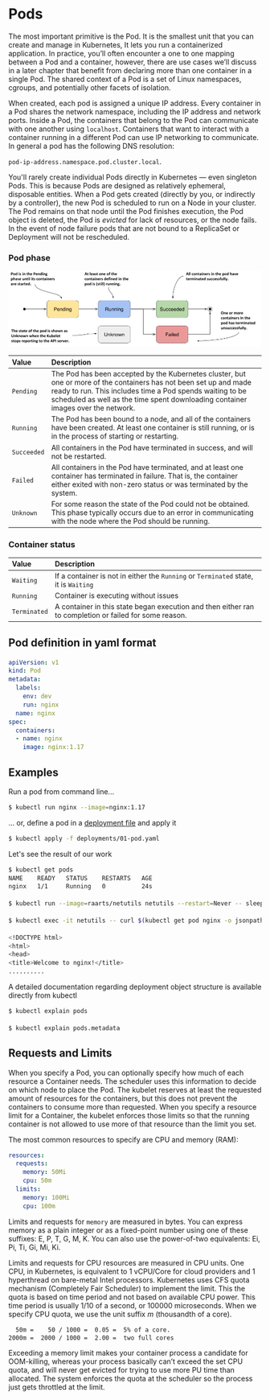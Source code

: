 # Pods

The most important primitive is the Pod. It is the smallest unit that you can create and manage in Kubernetes, It lets you run a containerized application. In practice, you’ll often encounter a one to one mapping between a Pod and a container, however, there are use cases we’ll discuss in a later chapter that benefit from declaring more than one container in a single Pod. The shared context of a Pod is a set of Linux namespaces, cgroups, and potentially other facets of isolation.

When created, each pod is assigned a unique IP address. Every container in a Pod shares the network namespace, including the IP address and network ports. Inside a Pod, the containers that belong to the Pod can communicate with one another using `localhost`. Containers that want to interact with a container running in a different Pod can use IP networking to communicate. In general a pod has the following DNS resolution:

`pod-ip-address.namespace.pod.cluster.local`. 

You'll rarely create individual Pods directly in Kubernetes — even singleton Pods. This is because Pods are designed as relatively ephemeral, disposable entities. When a Pod gets created (directly by you, or indirectly by a controller), the new Pod is scheduled to run on a Node in your cluster. The Pod remains on that node until the Pod finishes execution, the Pod object is deleted, the Pod is *evicted* for lack of resources, or the node fails. In the event of node failure pods that are not bound to a ReplicaSet or Deployment will not be rescheduled.

### Pod phase

![Pod Lifecycle](../images/pod-lifecycle.png)

| Value       | Description                                                  |
| :---------- | :----------------------------------------------------------- |
| `Pending`   | The Pod has been accepted by the Kubernetes cluster, but one or more of the containers has not been set up and made ready to run. This includes time a Pod spends waiting to be scheduled as well as the time spent downloading container images over the network. |
| `Running`   | The Pod has been bound to a node, and all of the containers have been created. At least one container is still running, or is in the process of starting or restarting. |
| `Succeeded` | All containers in the Pod have terminated in success, and will not be restarted. |
| `Failed`    | All containers in the Pod have terminated, and at least one container has terminated in failure. That is, the container either exited with non-zero status or was terminated by the system. |
| `Unknown`   | For some reason the state of the Pod could not be obtained. This phase typically occurs due to an error in communicating with the node where the Pod should be running. |

### Container status

| Value        | Description                                                  |
| :----------- | :----------------------------------------------------------- |
| `Waiting`    | If a container is not in either the `Running` or `Terminated` state, it is `Waiting` |
| `Running`    | Container is executing without issues                        |
| `Terminated` | A container in this state began execution and then either ran to completion or failed for some reason. |

## Pod definition in yaml format

```yaml
apiVersion: v1
kind: Pod
metadata:
  labels:
    env: dev
    run: nginx
  name: nginx
spec:
  containers:
  - name: nginx
    image: nginx:1.17
```

## Examples

Run a pod from command line...

```bash
$ kubectl run nginx --image=nginx:1.17
```

... or, define a pod in a [deployment file](../deployments/01-pod.yaml) and apply it

```bash
$ kubectl apply -f deployments/01-pod.yaml
```

Let's see the result of our work

```bash
$ kubectl get pods
NAME    READY   STATUS    RESTARTS   AGE
nginx   1/1     Running   0          24s

$ kubectl run --image=raarts/netutils netutils --restart=Never -- sleep 600

$ kubectl exec -it netutils -- curl $(kubectl get pod nginx -o jsonpath='{.status.podIP}')

<!DOCTYPE html>
<html>
<head>
<title>Welcome to nginx!</title>
..........

```

A detailed documentation regarding deployment object structure is available directly from kubectl

```bash
$ kubectl explain pods

$ kubectl explain pods.metadata
```

## Requests and Limits

When you specify a Pod, you can optionally specify how much of each resource a Container needs. The scheduler uses this information to decide on which node to place the Pod. The kubelet reserves at least the requested amount of resources for the containers, but this does not prevent the containers to consume more than requested. When you specify a resource limit for a Container, the kubelet enforces those limits so that the running container is not allowed to use more of that resource than the limit you set.

The most common resources to specify are CPU and memory (RAM):

```yaml
resources:
  requests:
    memory: 50Mi
    cpu: 50m
  limits:
    memory: 100Mi
    cpu: 100m
```

Limits and requests for `memory` are measured in bytes. You can express memory as a plain integer or as a fixed-point number using one of these suffixes: E, P, T, G, M, K. You can also use the power-of-two equivalents: Ei, Pi, Ti, Gi, Mi, Ki. 

Limits and requests for CPU resources are measured in CPU units. One CPU, in Kubernetes, is equivalent to 1 vCPU/Core for cloud providers and 1 hyperthread on bare-metal Intel processors. Kubernetes uses CFS quota mechanism (Completely Fair Scheduler) to implement the limit. This the quota is based on time period and not based on available CPU power. This time period is usually 1/10 of a second, or 100000 microseconds. When we specify CPU quota, we use the unit suffix *m* (thousandth of a core). 

``` 
  50m =    50 / 1000 =  0.05 =  5% of a core.
2000m =  2000 / 1000 =  2.00 =  two full cores
```

Exceeding a memory limit makes your container process a candidate for OOM-killing, whereas your process basically can’t exceed the set CPU quota, and will never get evicted for trying to use more PU time than allocated. The system enforces the quota at the scheduler so the process just gets throttled at the limit.